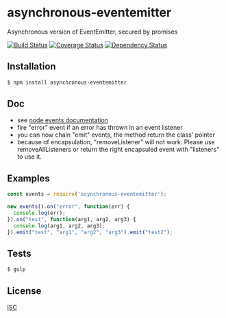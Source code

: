 # asynchronous-eventemitter
Asynchronous version of EventEmitter, secured by promises

[![Build Status](https://api.travis-ci.org/Psychopoulet/asynchronous-eventemitter.svg?branch=master)](https://travis-ci.org/Psychopoulet/asynchronous-eventemitter)
[![Coverage Status](https://coveralls.io/repos/github/Psychopoulet/asynchronous-eventemitter/badge.svg?branch=master)](https://coveralls.io/github/Psychopoulet/asynchronous-eventemitter)
[![Dependency Status](https://img.shields.io/david/Psychopoulet/asynchronous-eventemitter/master.svg)](https://github.com/Psychopoulet/asynchronous-eventemitter)

## Installation

```bash
$ npm install asynchronous-eventemitter
```

## Doc

* see [node events documentation](https://nodejs.org/api/events.html)
* fire "error" event if an error has thrown in an event listener
* you can now chain "emit" events, the method return the class' pointer
* because of encapsulation, "removeListener" will not work. Please use removeAllListeners or return the right encapsuled event with "listeners" to use it.

## Examples

```js
const events = require('asynchronous-eventemitter');

new events().on("error", function(err) {
  console.log(err);
}).on("test", function(arg1, arg2, arg3) {
  console.log(arg1, arg2, arg3);
}).emit("test", "arg1", "arg2", "arg3").emit("test2");
```

## Tests

```bash
$ gulp
```

## License

  [ISC](LICENSE)
